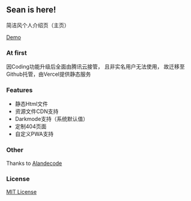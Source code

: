 ## Sean is here!

简洁风个人介绍页（主页）

[Demo](https://www.insean.cn)

### At first

因Coding功能升级后全面由腾讯云接管，
且非实名用户无法使用，
故迁移至Github托管，由Vercel提供静态服务

### Features

- 静态Html文件
- 资源文件CDN支持
- Darkmode支持（系统默认值）
- 定制404页面
- 自定义PWA支持

### Other

Thanks to [Alandecode](https://github.com/alandecode)

### License

[MIT License](/LICENSE)
